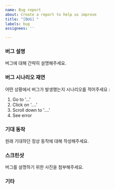 ```yaml
---
name: Bug report
about: Create a report to help us improve
title: "[BUG] "
labels: bug
assignees: ''

---
```


### 버그 설명

버그에 대해 간략히 설명해주세요.

### 버그 시나리오 재연

어떤 상황에서 버그가 발생했는지 시나리오를 적어주세요 :  

1. Go to '...'
2. Click on '....'
3. Scroll down to '....'
4. See error

### 기대 동작

원래 기대하던 정상 동작에 대해 작성해주세요.

### 스크린샷

버그를 설명하기 위한 사진을 첨부해주세요.

### 기타
